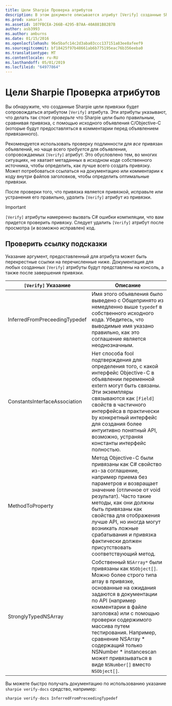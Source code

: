```yaml
---
title: Цели Sharpie Проверка атрибутов
description: В этом документе описывается атрибут [Verify] созданные Sharpie цели. Атрибут [Verify] светлые тона к разработчикам, где они должны вручную проверять, цель Sharpie выходных данных.
ms.prod: xamarin
ms.assetid: 107FBCEA-266B-4295-B7AA-40A881B82B7B
author: asb3993
ms.author: amburns
ms.date: 01/15/2016
ms.openlocfilehash: 96e5bafc14c2d3aba03ccc137151a83ee8afeef9
ms.sourcegitcommit: bf18425f97b48661ab6b775195eac76b356eeba0
ms.translationtype: MT
ms.contentlocale: ru-RU
ms.lasthandoff: 05/01/2019
ms.locfileid: "64977864"
---
```

# <a name="objective-sharpie-verify-attributes"></a>Цели Sharpie Проверка атрибутов

Вы обнаружите, что созданные Sharpie цели привязки будет сопровождаться атрибутом `[Verify]` атрибута. Эти атрибуты указывают, что делать так стоит _проверьте_ что Sharpie цели было правильным, сравнивая привязка, с помощью исходного объявления C/Objective-C (которые будут предоставляться в комментарии перед объявлением привязанного).

Рекомендуется использовать проверку подлинности для _все_ привязан объявлений, но чаще всего _требуется_ для объявления, сопровождаемых `[Verify]` атрибут. Это обусловлено тем, во многих ситуациях, не хватает метаданных в исходном коде собственного источника, чтобы определить, как лучше всего создать привязку. Может потребоваться ссылаться на документацию или комментарии к коду внутри файлов заголовков, чтобы определить оптимальные привязки.

После проверки того, что привязка является привязкой, исправьте или устранения его правильно, _удалить_ `[Verify]` атрибут из привязки.

> [!IMPORTANT]
> `[Verify]` атрибуты намеренно вызвать C# ошибки компиляции, что вам придется проверить привязку. Следует удалить `[Verify]` атрибут после просмотра (и возможно исправлен) код.

## <a name="verify-hints-reference"></a>Проверить ссылку подсказки

Указание аргумент, предоставленный для атрибута может быть перекрестные ссылки на перечисленные ниже. Документация для любых созданных `[Verify]` атрибуты будут представлены на консоль, а также после завершения привязки.

|`[Verify]` Указание|Описание|
|---|---|
|InferredFromPreceedingTypedef|Имя этого объявления было выведено с Общепринято из немедленно выше `typedef` в собственного исходного кода. Убедитесь, что выводимые имя указано правильно, как это соглашение является неоднозначным.|
|ConstantsInterfaceAssociation|Нет способа fool подтверждения для определения того, с какой интерфейс Objective-C в объявлении переменной extern могут быть связаны. Эти экземпляры связываются как `[Field]` свойств в частичного интерфейса в практически by конкретный интерфейс для создания более интуитивно понятный API, возможно, устраняя константы интерфейс полностью.|
|MethodToProperty|Метод Objective-C были привязаны как C# свойство из-за соглашение, например приема без параметров и возвращает значение (отличное от void результат). Часто такие методы, как они должны быть привязаны как свойства для отображения лучше API, но иногда могут возникать ложные срабатывания и привязка фактически должен присутствовать соответствующий метод.|
|StronglyTypedNSArray|Собственный `NSArray*` были привязаны как `NSObject[]`. Можно более строго типа array в привязке, основанные на ожидания задаются в документации по API (например комментарии в файле заголовка) или с помощью проверки содержимого массива путем тестирования. Например, сравнение NSArray * содержащий только NSNumber * instancescan может привязываться в виде `NSNumber[]` вместо `NSObject[]`.|

Вы можете быстро получать документацию по использованию указание `sharpie verify-docs` средство, например:

```csharp
sharpie verify-docs InferredFromPreceedingTypedef
```

